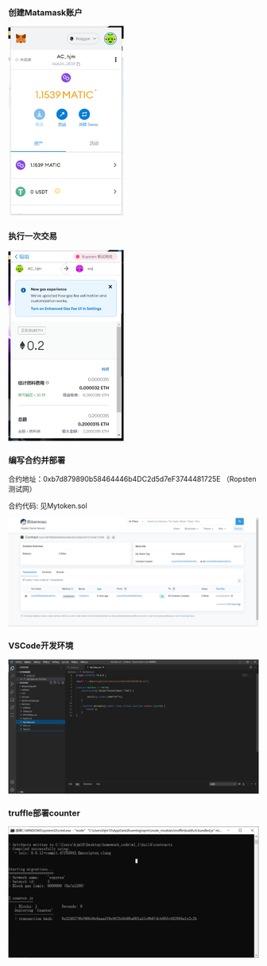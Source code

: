 

### 创建Matamask账户

<img src="https://github.com/VioletSakura777/learnblockchain_homework/blob/main/w1/picture/Matamask%E8%B4%A6%E6%88%B7%E5%88%9B%E5%BB%BA.png" alt="Matamask账户创建" style="zoom:50%;" />

### 执行一次交易

<img src="https://github.com/VioletSakura777/learnblockchain_homework/blob/main/w1/picture/%E6%89%A7%E8%A1%8C%E4%B8%80%E6%AC%A1%E4%BA%A4%E6%98%93.png" alt="执行一次交易" style="zoom:50%;" />



### 编写合约并部署

合约地址：0xb7d879890b58464446b4DC2d5d7eF3744481725E （Ropsten测试网）

合约代码: 见Mytoken.sol

<img src="https://github.com/VioletSakura777/learnblockchain_homework/blob/main/w1/picture/%E5%90%88%E7%BA%A6%E9%83%A8%E7%BD%B2%E8%AF%A6%E6%83%85.png" alt="合约部署详情" style="zoom:50%;" />



### VSCode开发环境

<img src="https://github.com/VioletSakura777/learnblockchain_homework/blob/main/w1/picture/vscode%E5%BC%80%E5%8F%91%E7%8E%AF%E5%A2%83.png" alt="vscode开发环境" style="zoom:50%;" />

### truffle部署counter

<img src="https://github.com/VioletSakura777/learnblockchain_homework/blob/main/w1/picture/truffle%E9%83%A8%E7%BD%B2%E5%90%88%E7%BA%A6.png" alt="vscode开发环境" style="zoom:50%;" />
